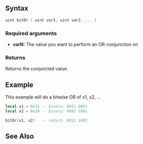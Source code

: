 Syntax
------

``` lua
uint bitOr ( uint var1, uint var2, ... )
```

### Required arguments

-   **varN:** The value you want to perform an OR-conjunction on

### Returns

Returns the conjuncted value.

Example
-------

This example will do a bitwise OR of x1, x2, ...

``` lua
local x1 = 0x31 -- binary: 0011 0001
local x2 = 0x19 -- binary: 0001 1001

bitOr(x1, x2)   -- return  0011 1001
```

See Also
--------
